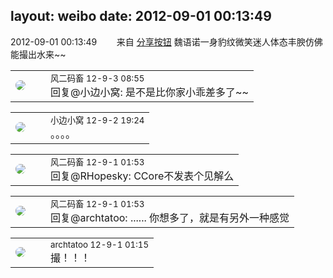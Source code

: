 layout: weibo
date: 2012-09-01 00:13:49
---
<meta name="referrer" content="no-referrer" />

2012-09-01 00:13:49  &nbsp;&nbsp;&nbsp;&nbsp;&nbsp;&nbsp; 来自 <a href="http://app.weibo.com/t/feed/cUcI1A" rel="nofollow">分享按钮</a>
魏语诺一身豹纹微笑迷人体态丰腴仿佛能撮出水来~~ ​​​

<table style="width: 100%;">
  <tr>
    <td style="width: 40px;"><img style="border-radius:50%" src="https://tva3.sinaimg.cn/crop.0.0.639.639.50/6d2a6003jw8f3idy69w2gj20hs0hrt9g.jpg?KID=imgbed,tva&Expires=1624464788&ssig=VAWChD9rbH"></td>
    <td colspan="2"><small>风二码畜 12-9-3 08:55</small><br/>回复@小边小窝: 是不是比你家小乖差多了~~</td>
  </tr>
</table>

<table style="width: 100%;">
  <tr>
    <td style="width: 40px;"><img style="border-radius:50%" src="https://tvax1.sinaimg.cn/default/images/default_avatar_male_50.gif?KID=imgbed,tva&Expires=1624464788&ssig=g5nTxCQ0MI"></td>
    <td colspan="2"><small>小边小窝 12-9-2 19:24</small><br/>。。。。</td>
  </tr>
</table>

<table style="width: 100%;">
  <tr>
    <td style="width: 40px;"><img style="border-radius:50%" src="https://tva3.sinaimg.cn/crop.0.0.639.639.50/6d2a6003jw8f3idy69w2gj20hs0hrt9g.jpg?KID=imgbed,tva&Expires=1624464788&ssig=VAWChD9rbH"></td>
    <td colspan="2"><small>风二码畜 12-9-1 01:53</small><br/>回复@RHopesky: CCore不发表个见解么</td>
  </tr>
</table>

<table style="width: 100%;">
  <tr>
    <td style="width: 40px;"><img style="border-radius:50%" src="https://tva3.sinaimg.cn/crop.0.0.639.639.50/6d2a6003jw8f3idy69w2gj20hs0hrt9g.jpg?KID=imgbed,tva&Expires=1624464788&ssig=VAWChD9rbH"></td>
    <td colspan="2"><small>风二码畜 12-9-1 01:53</small><br/>回复@archtatoo: ...... 你想多了，就是有另外一种感觉</td>
  </tr>
</table>

<table style="width: 100%;">
  <tr>
    <td style="width: 40px;"><img style="border-radius:50%" src="https://tvax2.sinaimg.cn/crop.0.0.512.512.50/4a01d5b6ly8ghqi7eygpqj20e80e875s.jpg?KID=imgbed,tva&Expires=1624464788&ssig=0eSvT44xhk"></td>
    <td colspan="2"><small>archtatoo 12-9-1 01:15</small><br/>撮！！！</td>
  </tr>
</table>
